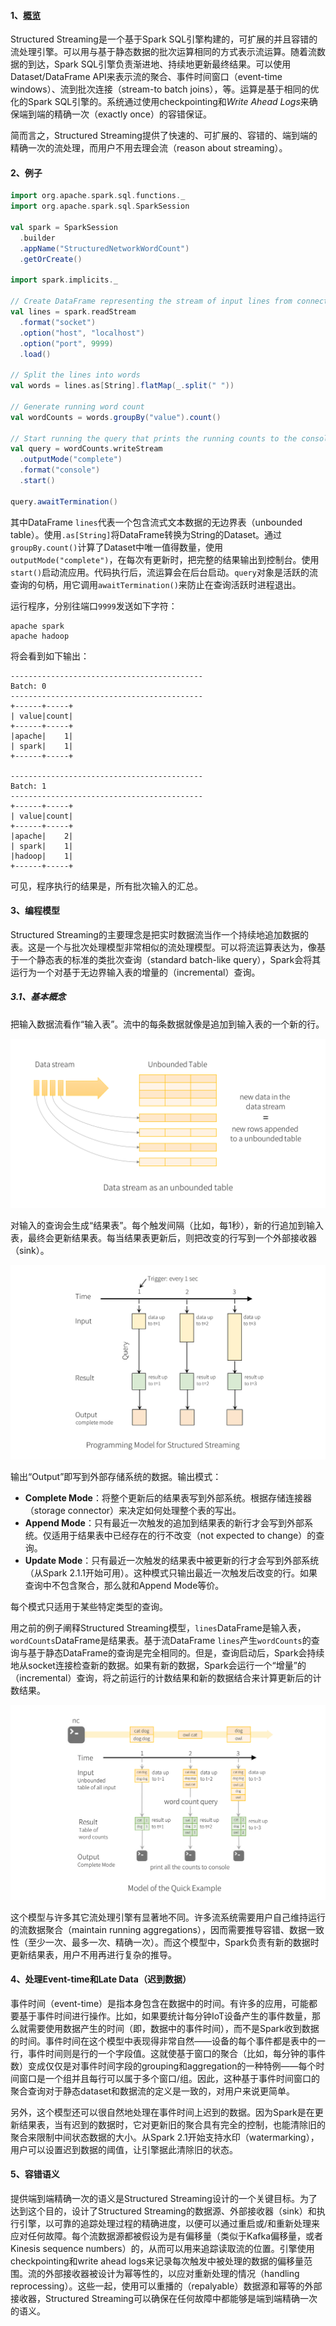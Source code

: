 #### 1、[概览](http://spark.apache.org/docs/2.2.0/structured-streaming-programming-guide.html#overview)

Structured Streaming是一个基于Spark SQL引擎构建的，可扩展的并且容错的流处理引擎。可以用与基于静态数据的批次运算相同的方式表示流运算。随着流数据的到达，Spark SQL引擎负责渐进地、持续地更新最终结果。可以使用Dataset/DataFrame API来表示流的聚合、事件时间窗口（event-time windows）、流到批次连接（stream-to batch joins），等。运算是基于相同的优化的Spark SQL引擎的。系统通过使用checkpointing和*Write Ahead Logs*来确保端到端的精确一次（exactly once）的容错保证。

简而言之，Structured Streaming提供了快速的、可扩展的、容错的、端到端的精确一次的流处理，而用户不用去理会流（reason about streaming）。

#### 2、例子

```scala
import org.apache.spark.sql.functions._
import org.apache.spark.sql.SparkSession

val spark = SparkSession
  .builder
  .appName("StructuredNetworkWordCount")
  .getOrCreate()
  
import spark.implicits._

// Create DataFrame representing the stream of input lines from connection to localhost:9999
val lines = spark.readStream
  .format("socket")
  .option("host", "localhost")
  .option("port", 9999)
  .load()

// Split the lines into words
val words = lines.as[String].flatMap(_.split(" "))

// Generate running word count
val wordCounts = words.groupBy("value").count()

// Start running the query that prints the running counts to the console
val query = wordCounts.writeStream
  .outputMode("complete")
  .format("console")
  .start()

query.awaitTermination()
```

其中DataFrame `lines`代表一个包含流式文本数据的无边界表（unbounded table）。使用`.as[String]`将DataFrame转换为String的Dataset。通过`groupBy.count()`计算了Dataset中唯一值得数量，使用`outputMode("complete")`，在每次有更新时，把完整的结果输出到控制台。使用`start()`启动流应用。代码执行后，流运算会在后台启动。`query`对象是活跃的流查询的句柄，用它调用`awaitTermination()`来防止在查询活跃时进程退出。

运行程序，分别往端口`9999`发送如下字符：

```
apache spark
apache hadoop
```

将会看到如下输出：

```
-------------------------------------------
Batch: 0
-------------------------------------------
+------+-----+
| value|count|
+------+-----+
|apache|    1|
| spark|    1|
+------+-----+

-------------------------------------------
Batch: 1
-------------------------------------------
+------+-----+
| value|count|
+------+-----+
|apache|    2|
| spark|    1|
|hadoop|    1|
+------+-----+
```

可见，程序执行的结果是，所有批次输入的汇总。

#### 3、编程模型

Structured Streaming的主要理念是把实时数据流当作一个持续地追加数据的表。这是一个与批次处理模型非常相似的流处理模型。可以将流运算表达为，像基于一个静态表的标准的类批次查询（standard batch-like query），Spark会将其运行为一个对基于无边界输入表的增量的（incremental）查询。

##### 3.1、基本概念

把输入数据流看作“输入表”。流中的每条数据就像是追加到输入表的一个新的行。

![Stream as a Table](/assets/structured-streaming-stream-as-a-table.png)

对输入的查询会生成“结果表”。每个触发间隔（比如，每1秒），新的行追加到输入表，最终会更新结果表。每当结果表更新后，则把改变的行写到一个外部接收器（sink）。

![Model](/assets/structured-streaming-model.png)

输出“Output”即写到外部存储系统的数据。输出模式：

- **Complete Mode**：将整个更新后的结果表写到外部系统。根据存储连接器（storage connector）来决定如何处理整个表的写出。
- **Append Mode**：只有最近一次触发的追加到结果表的新行才会写到外部系统。仅适用于结果表中已经存在的行不改变（not expected to change）的查询。
- **Update Mode**：只有最近一次触发的结果表中被更新的行才会写到外部系统（从Spark 2.1.1开始可用）。这种模式只输出最近一次触发后改变的行。如果查询中不包含聚合，那么就和Append Mode等价。

每个模式只适用于某些特定类型的查询。

用之前的例子阐释Structured Streaming模型，`lines`DataFrame是输入表，`wordCounts`DataFrame是结果表。基于流DataFrame `lines`产生`wordCounts`的查询与基于静态DataFrame的查询是完全相同的。但是，查询启动后，Spark会持续地从socket连接检查新的数据。如果有新的数据，Spark会运行一个“增量”的（incremental）查询，将之前运行的计数结果和新的数据结合来计算更新后的计数结果。

![Model](/assets/structured-streaming-example-model.png)

这个模型与许多其它流处理引擎有显著地不同。许多流系统需要用户自己维持运行的流数据聚合（maintain running aggregations），因而需要推导容错、数据一致性（至少一次、最多一次、精确一次）。而这个模型中，Spark负责有新的数据时更新结果表，用户不用再进行复杂的推导。

#### 4、处理Event-time和Late Data（迟到数据）

事件时间（event-time）是指本身包含在数据中的时间。有许多的应用，可能都要基于事件时间进行操作。比如，如果要统计每分钟IoT设备产生的事件数量，那么就需要使用数据产生的时间（即，数据中的事件时间），而不是Spark收到数据的时间。事件时间在这个模型中表现得非常自然——设备的每个事件都是表中的一行，事件时间则是行的一个字段值。这就使基于窗口的聚合（比如，每分钟的事件数）变成仅仅是对事件时间字段的grouping和aggregation的一种特例——每个时间窗口是一个组并且每行可以属于多个窗口/组。因此，这种基于事件时间窗口的聚合查询对于静态dataset和数据流的定义是一致的，对用户来说更简单。

另外，这个模型还可以很自然地处理在事件时间上迟到的数据。因为Spark是在更新结果表，当有迟到的数据时，它对更新旧的聚合具有完全的控制，也能清除旧的聚合来限制中间状态数据的大小。从Spark  2.1开始支持水印（watermarking），用户可以设置迟到数据的阈值，让引擎据此清除旧的状态。

#### 5、容错语义

提供端到端精确一次的语义是Structured Streaming设计的一个关键目标。为了达到这个目的，设计了Structured Streaming的数据源、外部接收器（sink）和执行引擎，以可靠的追踪处理过程的精确进度，以便可以通过重启或/和重新处理来应对任何故障。每个流数据源都被假设为是有偏移量（类似于Kafka偏移量，或者Kinesis sequence numbers）的，从而可以用来追踪读取流的位置。引擎使用checkpointing和write ahead logs来记录每次触发中被处理的数据的偏移量范围。流的外部接收器被设计为幂等性的，以应对重新处理的情况（handling reprocessing）。这些一起，使用可以重播的（repalyable）数据源和幂等的外部接收器，Structured Streaming可以确保在任何故障中都能够是端到端精确一次的语义。

